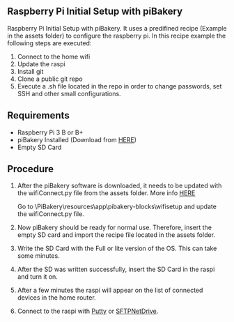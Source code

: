 ## Raspberry Pi Initial Setup with piBakery

Raspberry Pi Initial Setup with piBakery. It uses a predifined recipe (Example in the assets folder) to configure the raspberry pi. In this recipe example the following steps are executed:

1. Connect to the home wifi
2. Update the raspi
3. Install git
4. Clone a public git repo
5. Execute a .sh file located in the repo in order to change passwords, set SSH and other small configurations.

## Requirements

- Raspberry Pi 3 B or B+
- piBakery Installed (Download from [HERE](https://www.pibakery.org/))
- Empty SD Card

## Procedure

1.  After the piBakery software is downloaded, it needs to be updated with the wifiConnect.py file from the assets folder. More info [HERE](https://github.com/davidferguson/pibakery/issues/132)

    Go to \PiBakery\resources\app\pibakery-blocks\wifisetup and update the wifiConnect.py file.

2. Now piBakery should be ready for normal use. Therefore, insert the empty SD card and import the recipe file located in the assets folder.

3. Write the SD Card with the Full or lite version of the OS. This can take some minutes.

4. After the SD was written successfully, insert the SD Card in the raspi and turn it on.

5. After a few minutes the raspi will appear on the list of connected devices in the home router.

6. Connect to the raspi with [Putty](https://www.putty.org/) or [SFTPNetDrive](https://www.nsoftware.com/sftp/netdrive/).